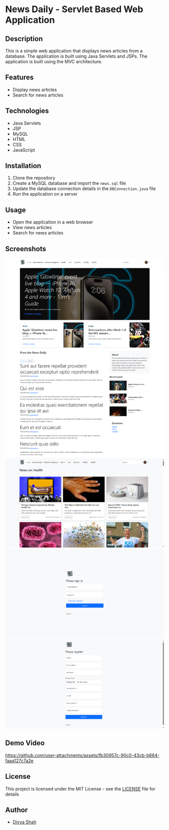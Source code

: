 # News Daily - Servlet Based Web Application

## Description

This is a simple web application that displays news articles from a database. The application is built using Java Servlets and JSPs. The application is built using the MVC architecture.

## Features

- Display news articles
- Search for news articles

## Technologies

- Java Servlets
- JSP
- MySQL
- HTML
- CSS
- JavaScript

## Installation

1. Clone the repository
2. Create a MySQL database and import the `news.sql` file
3. Update the database connection details in the `DBConnection.java` file
4. Run the application on a server

## Usage

- Open the application in a web browser
- View news articles
- Search for news articles

## Screenshots

![Home Page](./src/main/webapp/source/screens/home.png)
![News Page](./src/main/webapp/source/screens/news.png)
![Login Page](./src/main/webapp/source/screens/login.png)
![Register Page](./src/main/webapp/source/screens/register.png)

## Demo Video

https://github.com/user-attachments/assets/fb30957c-90c0-43cb-b684-faaa127c7a2e

## License

This project is licensed under the MIT License - see the [LICENSE](LICENSE.md) file for details

## Author

- [Divya Shah](https://github.com/divyashah0510)
